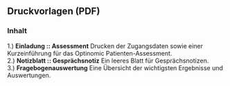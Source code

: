 ## Druckvorlagen (PDF)

### Inhalt
1.) **Einladung :: Assessment** Drucken der Zugangsdaten sowie einer Kurzeinführung für das Optinomic Patienten-Assessment.   
2.) **Notizblatt :: Gesprächsnotiz** Ein leeres Blatt für Gesprächsnotizen.   
3.) **Fragebogenauswertung** Eine Übersicht der wichtigsten Ergebnisse und Auswertungen.   

